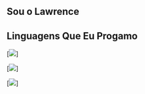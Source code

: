 ## Sou o Lawrence

## Linguagens Que Eu Progamo
[![](https://img.shields.io/badge/Lua-2C2D72?style=for-the-badge&logo=lua&logoColor=white)]

[![](https://img.shields.io/badge/Python-14354C?style=for-the-badge&logo=python&logoColor=white)]


[![](https://github-readme-stats.vercel.app/api/top-langs/?username={LawrenceLud}&theme=blue-green)]
